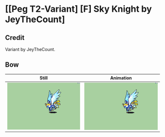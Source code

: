# [\[Peg T2-Variant\] \[F\] Sky Knight by JeyTheCount]

## Credit

Variant by JeyTheCount.

## Bow

| Still | Animation |
| :---: | :-------: |
| ![Bow still](./Bow_000.png) | ![Bow animation](./Bow.gif) |
